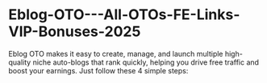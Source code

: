 # Eblog-OTO---All-OTOs-FE-Links-VIP-Bonuses-2025
Eblog OTO makes it easy to create, manage, and launch multiple high-quality niche auto-blogs that rank quickly, helping you drive free traffic and boost your earnings. Just follow these 4 simple steps:

